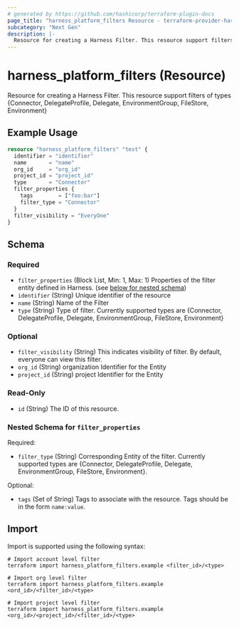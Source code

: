 ```yaml
---
# generated by https://github.com/hashicorp/terraform-plugin-docs
page_title: "harness_platform_filters Resource - terraform-provider-harness"
subcategory: "Next Gen"
description: |-
  Resource for creating a Harness Filter. This resource support filters of types {Connector, DelegateProfile, Delegate, EnvironmentGroup, FileStore, Environment}
---
```


# harness_platform_filters (Resource)

Resource for creating a Harness Filter. This resource support filters of types {Connector, DelegateProfile, Delegate, EnvironmentGroup, FileStore, Environment}

## Example Usage

```terraform
resource "harness_platform_filters" "test" {
  identifier = "identifier"
  name       = "name"
  org_id     = "org_id"
  project_id = "project_id"
  type       = "Connector"
  filter_properties {
    tags        = ["foo:bar"]
    filter_type = "Connector"
  }
  filter_visibility = "EveryOne"
}
```

<!-- schema generated by tfplugindocs -->
## Schema

### Required

- `filter_properties` (Block List, Min: 1, Max: 1) Properties of the filter entity defined in Harness. (see [below for nested schema](#nestedblock--filter_properties))
- `identifier` (String) Unique identifier of the resource
- `name` (String) Name of the Filter
- `type` (String) Type of filter. Currently supported types are {Connector, DelegateProfile, Delegate, EnvironmentGroup, FileStore, Environment}

### Optional

- `filter_visibility` (String) This indicates visibility of filter. By default, everyone can view this filter.
- `org_id` (String) organization Identifier for the Entity
- `project_id` (String) project Identifier for the Entity

### Read-Only

- `id` (String) The ID of this resource.

<a id="nestedblock--filter_properties"></a>
### Nested Schema for `filter_properties`

Required:

- `filter_type` (String) Corresponding Entity of the filter. Currently supported types are {Connector, DelegateProfile, Delegate, EnvironmentGroup, FileStore, Environment}.

Optional:

- `tags` (Set of String) Tags to associate with the resource. Tags should be in the form `name:value`.

## Import

Import is supported using the following syntax:

```shell
# Import account level filter
terraform import harness_platform_filters.example <filter_id>/<type>

# Import org level filter
terraform import harness_platform_filters.example <ord_id>/<filter_id>/<type>

# Import project level filter
terraform import harness_platform_filters.example <org_id>/<project_id>/<filter_id>/<type>
```
